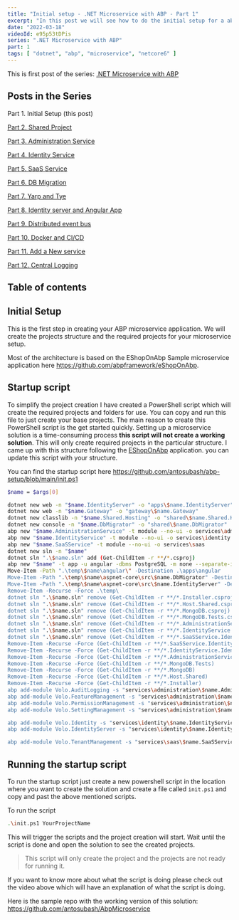 ```yaml
---
title: "Initial setup - .NET Microservice with ABP - Part 1"
excerpt: "In this post we will see how to do the initial setup for a abp microservice application."
date: "2022-03-18"
videoId: e95p53tDPis 
series: ".NET Microservice with ABP"
part: 1
tags: [ "dotnet", "abp", "microservice", "netcore6" ]
---
```


This is first post of the series: [.NET Microservice with ABP](https://blog.antosubash.com/posts/abp-microservice-series)

## Posts in the Series

Part 1. Initial Setup (this post)

[Part 2. Shared Project](https://blog.antosubash.com/posts/netcore-microservice-with-abp-shared-project-part-2)

[Part 3. Administration Service](https://blog.antosubash.com/posts/netcore-microservice-with-abp-administration-services-part-3)

[Part 4. Identity Service](https://blog.antosubash.com/posts/netcore-microservice-with-abp-identity-services-part-4)

[Part 5. SaaS Service](https://blog.antosubash.com/posts/netcore-microservice-with-abp-saas-services-part-5)

[Part 6. DB Migration](https://blog.antosubash.com/posts/netcore-microservice-with-abp-db-migration-part-6)

[Part 7. Yarp and Tye](https://blog.antosubash.com/posts/netcore-microservice-with-abp-yarp-and-tye-part-7)

[Part 8. Identity server and Angular App](https://blog.antosubash.com/posts/netcore-microservice-with-abp-identity-server-and-angular-part-8)

[Part 9. Distributed event bus](https://blog.antosubash.com/posts/netcore-microservice-with-abp-distributed-event-bus-part-9)

[Part 10. Docker and CI/CD](https://blog.antosubash.com/posts/netcore-microservice-with-abp-docker-and-ci-cd-part-10)

[Part 11. Add a New service](https://blog.antosubash.com/posts/netcore-microservice-with-abp-add-new-service-part-11)

[Part 12. Central Logging](https://blog.antosubash.com/posts/netcore-microservice-with-abp-add-central-logging-part-12)

## Table of contents

## Initial Setup

This is the first step in creating your ABP microservice application. We will create the projects structure and the required projects for your microservice setup.

Most of the architecture is based on the EShopOnAbp Sample microservice application here <https://github.com/abpframework/eShopOnAbp>.

## Startup script

To simplify the project creation I have created a PowerShell script which will create the required projects and folders for use. You can copy and run this file to just create your base projects. The main reason to create this PowerShell script is the get started quickly. Setting up a microservice solution is a time-consuming process **this script will not create a working solution**. This will only create required projects in the particular structure. I came up with this structure following the [EShopOnAbp](https://github.com/abpframework/eShopOnAbp) application. you can update this script with your structure.

You can find the startup script here <https://github.com/antosubash/abp-setup/blob/main/init.ps1>

```bash
$name = $args[0]

dotnet new web -n "$name.IdentityServer" -o "apps\$name.IdentityServer"
dotnet new web -n "$name.Gateway" -o "gateway\$name.Gateway"
dotnet new classlib -n "$name.Shared.Hosting" -o "shared\$name.Shared.Hosting"
dotnet new console -n "$name.DbMigrator" -o "shared\$name.DbMigrator"
abp new "$name.AdministrationService" -t module --no-ui -o services\administration
abp new "$name.IdentityService" -t module --no-ui -o services\identity
abp new "$name.SaaSService" -t module --no-ui -o services\saas
dotnet new sln -n "$name"
dotnet sln ".\$name.sln" add (Get-ChildItem -r **/*.csproj)
abp new "$name" -t app -u angular -dbms PostgreSQL -m none --separate-identity-server --database-provider ef -csf -o temp
Move-Item -Path ".\temp\$name\angular\" -Destination .\apps\angular
Move-Item -Path ".\temp\$name\aspnet-core\src\$name.DbMigrator" -Destination .\shared\ -Force
Move-Item -Path ".\temp\$name\aspnet-core\src\$name.IdentityServer" -Destination .\apps\ -Force
Remove-Item -Recurse -Force .\temp\ 
dotnet sln ".\$name.sln" remove (Get-ChildItem -r **/*.Installer.csproj)
dotnet sln ".\$name.sln" remove (Get-ChildItem -r **/*.Host.Shared.csproj)
dotnet sln ".\$name.sln" remove (Get-ChildItem -r **/*.MongoDB.csproj)
dotnet sln ".\$name.sln" remove (Get-ChildItem -r **/*.MongoDB.Tests.csproj)
dotnet sln ".\$name.sln" remove (Get-ChildItem -r **/*.AdministrationService.IdentityServer.csproj)
dotnet sln ".\$name.sln" remove (Get-ChildItem -r **/*.IdentityService.IdentityServer.csproj)
dotnet sln ".\$name.sln" remove (Get-ChildItem -r **/*.SaaSService.IdentityServer.csproj)
Remove-Item -Recurse -Force (Get-ChildItem -r **/*.SaaSService.IdentityServer)
Remove-Item -Recurse -Force (Get-ChildItem -r **/*.IdentityService.IdentityServer)
Remove-Item -Recurse -Force (Get-ChildItem -r **/*.AdministrationService.IdentityServer)
Remove-Item -Recurse -Force (Get-ChildItem -r **/*.MongoDB.Tests)
Remove-Item -Recurse -Force (Get-ChildItem -r **/*.MongoDB)
Remove-Item -Recurse -Force (Get-ChildItem -r **/*.Host.Shared)
Remove-Item -Recurse -Force (Get-ChildItem -r **/*.Installer)
abp add-module Volo.AuditLogging -s "services\administration\$name.AdministrationService.sln" --skip-db-migrations
abp add-module Volo.FeatureManagement -s "services\administration\$name.AdministrationService.sln" --skip-db-migrations
abp add-module Volo.PermissionManagement -s "services\administration\$name.AdministrationService.sln" --skip-db-migrations
abp add-module Volo.SettingManagement -s "services\administration\$name.AdministrationService.sln" --skip-db-migrations

abp add-module Volo.Identity -s "services\identity\$name.IdentityService.sln" --skip-db-migrations
abp add-module Volo.IdentityServer -s "services\identity\$name.IdentityService.sln" --skip-db-migrations

abp add-module Volo.TenantManagement -s "services\saas\$name.SaaSService.sln" --skip-db-migrations
```

## Running the startup script

To run the startup script just create a new powershell script in the location where you want to create the solution and create a file called `init.ps1` and copy and past the above mentioned scripts.

To run the script

```bash
.\init.ps1 YourProjectName
```

This will trigger the scripts and the project creation will start. Wait until the script is done and open the solution to see the created projects.

> This script will only create the project and the projects are not ready for running it.

If you want to know more about what the script is doing please check out the video above which will have an explanation of what the script is doing.

Here is the sample repo with the working version of this solution: <https://github.com/antosubash/AbpMicroservice>
